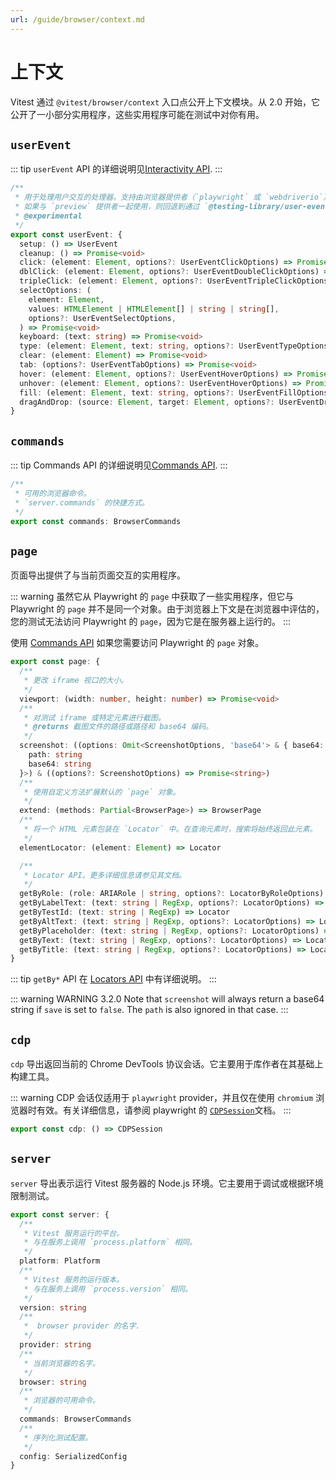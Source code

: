 ```yaml
---
url: /guide/browser/context.md
---
```


# 上下文

Vitest 通过 `@vitest/browser/context` 入口点公开上下文模块。从 2.0 开始，它公开了一小部分实用程序，这些实用程序可能在测试中对你有用。

## `userEvent`

::: tip
`userEvent` API 的详细说明见[Interactivity API](/guide/browser/interactivity-api).
:::

```ts
/**
 * 用于处理用户交互的处理器。支持由浏览器提供者（`playwright` 或 `webdriverio`）实现。
 * 如果与 `preview` 提供者一起使用，则回退到通过 `@testing-library/user-event` 模拟的事件。
 * @experimental
 */
export const userEvent: {
  setup: () => UserEvent
  cleanup: () => Promise<void>
  click: (element: Element, options?: UserEventClickOptions) => Promise<void>
  dblClick: (element: Element, options?: UserEventDoubleClickOptions) => Promise<void>
  tripleClick: (element: Element, options?: UserEventTripleClickOptions) => Promise<void>
  selectOptions: (
    element: Element,
    values: HTMLElement | HTMLElement[] | string | string[],
    options?: UserEventSelectOptions,
  ) => Promise<void>
  keyboard: (text: string) => Promise<void>
  type: (element: Element, text: string, options?: UserEventTypeOptions) => Promise<void>
  clear: (element: Element) => Promise<void>
  tab: (options?: UserEventTabOptions) => Promise<void>
  hover: (element: Element, options?: UserEventHoverOptions) => Promise<void>
  unhover: (element: Element, options?: UserEventHoverOptions) => Promise<void>
  fill: (element: Element, text: string, options?: UserEventFillOptions) => Promise<void>
  dragAndDrop: (source: Element, target: Element, options?: UserEventDragAndDropOptions) => Promise<void>
}
```

## `commands`

::: tip
Commands API 的详细说明见[Commands API](/guide/browser/commands).
:::

```ts
/**
 * 可用的浏览器命令。
 * `server.commands` 的快捷方式。
 */
export const commands: BrowserCommands
```

## `page`

页面导出提供了与当前页面交互的实用程序。

::: warning
虽然它从 Playwright 的 `page` 中获取了一些实用程序，但它与 Playwright 的 `page` 并不是同一个对象。由于浏览器上下文是在浏览器中评估的，您的测试无法访问 Playwright 的 `page`，因为它是在服务器上运行的。
:::

使用 [Commands API](/guide/browser/commands) 如果您需要访问 Playwright 的 `page` 对象。

```ts
export const page: {
  /**
   * 更改 iframe 视口的大小。
   */
  viewport: (width: number, height: number) => Promise<void>
  /**
   * 对测试 iframe 或特定元素进行截图。
   * @returns 截图文件的路径或路径和 base64 编码。
   */
  screenshot: ((options: Omit<ScreenshotOptions, 'base64'> & { base64: true }) => Promise<{
    path: string
    base64: string
  }>) & ((options?: ScreenshotOptions) => Promise<string>)
  /**
   * 使用自定义方法扩展默认的 `page` 对象。
   */
  extend: (methods: Partial<BrowserPage>) => BrowserPage
  /**
   * 将一个 HTML 元素包装在 `Locator` 中。在查询元素时，搜索将始终返回此元素。
   */
  elementLocator: (element: Element) => Locator

  /**
   * Locator API。更多详细信息请参见其文档。
   */
  getByRole: (role: ARIARole | string, options?: LocatorByRoleOptions) => Locator
  getByLabelText: (text: string | RegExp, options?: LocatorOptions) => Locator
  getByTestId: (text: string | RegExp) => Locator
  getByAltText: (text: string | RegExp, options?: LocatorOptions) => Locator
  getByPlaceholder: (text: string | RegExp, options?: LocatorOptions) => Locator
  getByText: (text: string | RegExp, options?: LocatorOptions) => Locator
  getByTitle: (text: string | RegExp, options?: LocatorOptions) => Locator
}
```

::: tip
`getBy*` API 在 [Locators API](/guide/browser/locators) 中有详细说明。
:::

::: warning WARNING 3.2.0
Note that `screenshot` will always return a base64 string if `save` is set to `false`.
The `path` is also ignored in that case.
:::

## `cdp`

`cdp` 导出返回当前的 Chrome DevTools 协议会话。它主要用于库作者在其基础上构建工具。

::: warning
CDP 会话仅适用于 `playwright` provider，并且仅在使用 `chromium` 浏览器时有效。有关详细信息，请参阅 playwright 的 [`CDPSession`](https://playwright.dev/docs/api/class-cdpsession)文档。
:::

```ts
export const cdp: () => CDPSession
```

## `server`

`server` 导出表示运行 Vitest 服务器的 Node.js 环境。它主要用于调试或根据环境限制测试。

```ts
export const server: {
  /**
   * Vitest 服务运行的平台。
   * 与在服务上调用 `process.platform` 相同。
   */
  platform: Platform
  /**
   * Vitest 服务的运行版本。
   * 与在服务上调用 `process.version` 相同。
   */
  version: string
  /**
   *  browser provider 的名字.
   */
  provider: string
  /**
   * 当前浏览器的名字。
   */
  browser: string
  /**
   * 浏览器的可用命令。
   */
  commands: BrowserCommands
  /**
   * 序列化测试配置。
   */
  config: SerializedConfig
}
```
